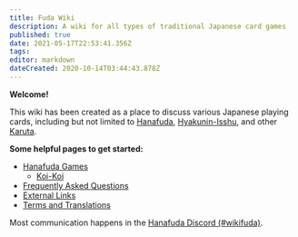 ```yaml
---
title: Fuda Wiki
description: A wiki for all types of traditional Japanese card games
published: true
date: 2021-05-17T22:53:41.356Z
tags: 
editor: markdown
dateCreated: 2020-10-14T03:44:43.878Z
---
```


**Welcome!**

This wiki has been created as a place to discuss various Japanese playing cards, including but not limited to [Hanafuda](/en/hanafuda), [Hyakunin-Isshu](/en/ogura-hyakunin-isshu), and other [Karuta](/en/karuta).

**Some helpful pages to get started:**
- [Hanafuda Games](/en/hanafuda/games)
	- [Koi-Koi](/en/hanafuda/games/koi-koi)
- [Frequently Asked Questions](/en/hanafuda/FAQ)
- [External Links](/en/meta/external-sites)
- [Terms and Translations](/en/hanafuda/terms)

Most communication happens in the [Hanafuda Discord (#wikifuda)](https://discord.gg/kfqxFz).